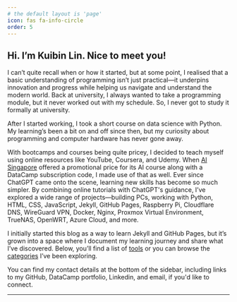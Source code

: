```yaml
---
# the default layout is 'page'
icon: fas fa-info-circle
order: 5
---
```


<link rel="stylesheet" type='text/css' href="https://cdn.jsdelivr.net/gh/devicons/devicon@latest/devicon.min.css" />
<link rel="stylesheet" type='text/css' href="/assets/css/about.css" />
<script src="/assets/js/about.js" defer></script>

## Hi. I’m Kuibin Lin. Nice to meet you!

I can’t quite recall when or how it started, but at some point, I realised that a basic understanding of programming isn’t just practical—it underpins innovation and progress while helping us navigate and understand the modern world. Back at university, I always wanted to take a programming module, but it never worked out with my schedule. So, I never got to study it formally at university.

After I started working, I took a short course on data science with Python. My learning’s been a bit on and off since then, but my curiosity about programming and computer hardware has never gone away.

With bootcamps and courses being quite pricey, I decided to teach myself using online resources like YouTube, Coursera, and Udemy. When [AI Singapore](https://aisingapore.org/) offered a promotional price for its AI course along with a DataCamp subscription code, I made use of that as well. Ever since ChatGPT came onto the scene, learning new skills has become so much simpler. By combining online tutorials with ChatGPT's guidance, I’ve explored a wide range of projects—building PCs, working with Python, HTML, CSS, JavaScript, Jekyll, GitHub Pages, Raspberry Pi, Cloudflare DNS, WireGuard VPN, Docker, Nginx, Proxmox Virtual Environment, TrueNAS, OpenWRT, Azure Cloud, and more.

I initially started this blog as a way to learn Jekyll and GitHub Pages, but it’s grown into a space where I document my learning journey and share what I’ve discovered. Below, you’ll find a list of [tools](/tags) or you can browse the [categories](/categories) I’ve been exploring.

You can find my contact details at the bottom of the sidebar, including links to my GitHub, DataCamp portfolio, Linkedin, and email, if you'd like to connect.

<hr class="about">

<div id="tools"></div>
